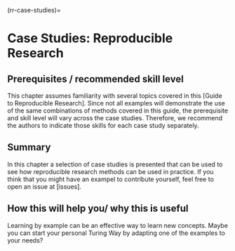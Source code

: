 (rr-case-studies)=
# Case Studies: Reproducible Research

## Prerequisites / recommended skill level

This chapter assumes familiarity with several topics covered in this [Guide to Reproducible Research]. 
Since not all examples will demonstrate the use of the same combinations of methods covered in this guide, the prerequisite and skill level will vary across the case studies.
Therefore, we recommend the authors to indicate those skills for each case study separately.

## Summary

In this chapter a selection of case studies is presented that can be used to 
see how reproducible research methods can be used in practice. 
If you think that you might have an exampel to contribute yourself, feel free
to open an issue at [issues].

## How this will help you/ why this is useful

Learning by example can be an effective way to learn new concepts. 
Maybe you can start your personal Turing Way by adapting one of the examples 
to your needs?
